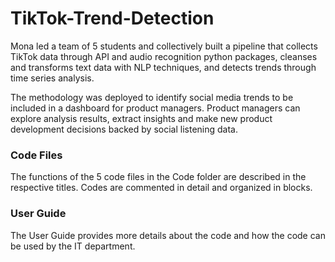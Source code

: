 # TikTok-Trend-Detection
Mona led a team of 5 students and collectively built a pipeline that collects TikTok data through API and audio recognition python packages, cleanses and transforms text data with NLP techniques, and detects trends through time series analysis. 

The methodology was deployed to identify social media trends to be included in a dashboard for product managers. Product managers can explore analysis results, extract insights and make new product development decisions backed by social listening data.

### Code Files
The functions of the 5 code files in the Code folder are described in the respective titles. Codes are commented in detail and organized in blocks.

### User Guide
The User Guide provides more details about the code and how the code can be used by the IT department.
